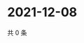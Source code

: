 # 2021-12-08

共 0 条

<!-- BEGIN WEIBO -->
<!-- 最后更新时间 Wed Dec 08 2021 08:52:03 GMT+0800 (China Standard Time) -->

<!-- END WEIBO -->
